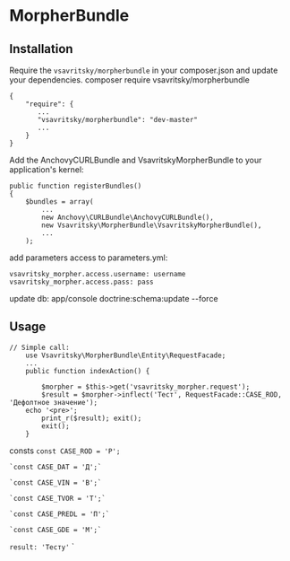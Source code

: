 # MorpherBundle #

## Installation ##

Require the `vsavritsky/morpherbundle` in your composer.json and update your dependencies.
composer require vsavritsky/morpherbundle

    {
        "require": {
           ...
           "vsavritsky/morpherbundle": "dev-master"
           ...
        }
    }

Add the AnchovyCURLBundle and VsavritskyMorpherBundle to your application's kernel:

    public function registerBundles()
    {
        $bundles = array(
            ...
            new Anchovy\CURLBundle\AnchovyCURLBundle(),
            new Vsavritsky\MorpherBundle\VsavritskyMorpherBundle(),
            ...
        );

add parameters access to parameters.yml:

    vsavritsky_morpher.access.username: username
    vsavritsky_morpher.access.pass: pass

update db:
app/console doctrine:schema:update --force

## Usage ##

	// Simple call:
	    use Vsavritsky\MorpherBundle\Entity\RequestFacade;
	    ...
	    public function indexAction() {

      		$morpher = $this->get('vsavritsky_morpher.request');
      		$result = $morpher->inflect('Тест', RequestFacade::CASE_ROD, 'Дефолтное значение');
		echo '<pre>';
	      	print_r($result); exit();
	      	exit();
	    }

consts
    `const CASE_ROD = 'Р';`
    
    `const CASE_DAT = 'Д';`
    
    `const CASE_VIN = 'В';`
    
    `const CASE_TVOR = 'Т';`
    
    `const CASE_PREDL = 'П';`
    
    `const CASE_GDE = 'М';`
    

`result: 'Тесту'`
`
